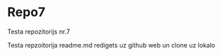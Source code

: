 # Repo7
Testa repozitorijs nr.7

Testa repzoitorija readme.md redigets uz github web un clone uz lokalo
